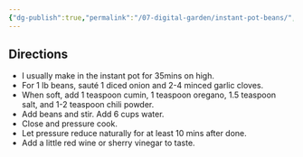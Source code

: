 ```yaml
---
{"dg-publish":true,"permalink":"/07-digital-garden/instant-pot-beans/","tags":["recipes"],"updated":"2025-04-03T08:37:19.115-07:00"}
---
```


## Directions

- I usually make in the instant pot for 35mins on high.
- For 1 lb beans, sauté 1 diced onion and 2-4 minced garlic cloves. 
- When soft, add 1 teaspoon cumin, 1 teaspoon oregano, 1.5 teaspoon salt, and 1-2 teaspoon chili powder. 
- Add beans and stir. Add 6 cups water.
- Close and pressure cook. 
- Let pressure reduce naturally for at least 10 mins after done.
- Add a little red wine or sherry vinegar to taste.